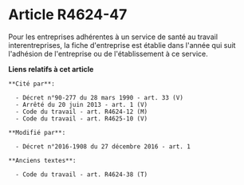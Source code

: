# Article R4624-47

Pour les entreprises adhérentes à un service de santé au travail interentreprises, la fiche d'entreprise est établie dans
l'année qui suit l'adhésion de l'entreprise ou de l'établissement à ce service.

**Liens relatifs à cet article**

	**Cité par**:

	  - Décret n°90-277 du 28 mars 1990 - art. 33 (V)
	  - Arrêté du 20 juin 2013 - art. 1 (V)
	  - Code du travail - art. R4624-12 (M)
	  - Code du travail - art. R4625-10 (V)

	**Modifié par**:

	  - Décret n°2016-1908 du 27 décembre 2016 - art. 1

	**Anciens textes**:

	  - Code du travail - art. R4624-38 (T)
